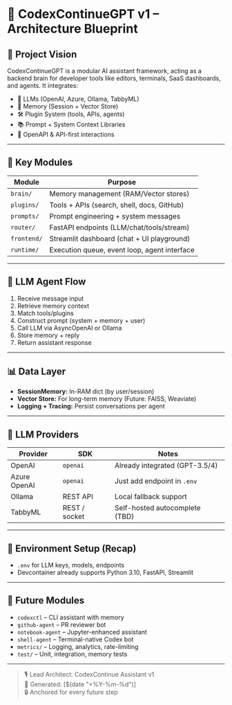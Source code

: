 # 🧠 CodexContinueGPT v1 – Architecture Blueprint

## 🧭 Project Vision

CodexContinueGPT is a modular AI assistant framework, acting as a backend brain for developer tools like editors, terminals, SaaS dashboards, and agents. It integrates:

- 🤖 LLMs (OpenAI, Azure, Ollama, TabbyML)
- 🧠 Memory (Session + Vector Store)
- 🛠️ Plugin System (tools, APIs, agents)
- 📚 Prompt + System Context Libraries
- 🔌 OpenAPI & API-first interactions

---

## 🧱 Key Modules

| Module         | Purpose                                             |
|----------------|-----------------------------------------------------|
| `brain/`       | Memory management (RAM/Vector stores)               |
| `plugins/`     | Tools + APIs (search, shell, docs, GitHub)          |
| `prompts/`     | Prompt engineering + system messages                |
| `router/`      | FastAPI endpoints (LLM/chat/tools/stream)           |
| `frontend/`    | Streamlit dashboard (chat + UI playground)          |
| `runtime/`     | Execution queue, event loop, agent interface        |

---

## 🔄 LLM Agent Flow

1. Receive message input
2. Retrieve memory context
3. Match tools/plugins
4. Construct prompt (system + memory + user)
5. Call LLM via AsyncOpenAI or Ollama
6. Store memory + reply
7. Return assistant response

---

## 📊 Data Layer

- **SessionMemory:** In-RAM dict (by user/session)
- **Vector Store:** For long-term memory (Future: FAISS, Weaviate)
- **Logging + Tracing:** Persist conversations per agent

---

## 🚦 LLM Providers

| Provider    | SDK           | Notes                             |
|-------------|---------------|-----------------------------------|
| OpenAI      | `openai`      | Already integrated (GPT-3.5/4)    |
| Azure OpenAI| `openai`      | Just add endpoint in `.env`       |
| Ollama      | REST API      | Local fallback support            |
| TabbyML     | REST / socket | Self-hosted autocomplete (TBD)    |

---

## 📜 Environment Setup (Recap)

- `.env` for LLM keys, models, endpoints
- Devcontainer already supports Python 3.10, FastAPI, Streamlit

---

## 🧩 Future Modules

- `codexctl` – CLI assistant with memory
- `github-agent` – PR reviewer bot
- `notebook-agent` – Jupyter-enhanced assistant
- `shell-agent` – Terminal-native Codex bot
- `metrics/` – Logging, analytics, rate-limiting
- `test/` – Unit, integration, memory tests

---

> 🎙️ Lead Architect: CodexContinue Assistant v1  
> 📅 Generated: [$(date "+%Y-%m-%d")]  
> 🔒 Anchored for every future step

